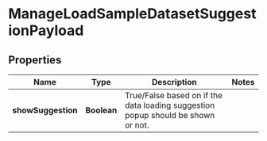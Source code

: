 

# ManageLoadSampleDatasetSuggestionPayload


## Properties

Name | Type | Description | Notes
------------ | ------------- | ------------- | -------------
**showSuggestion** | **Boolean** | True/False based on if the data loading suggestion popup should be shown or not. | 



